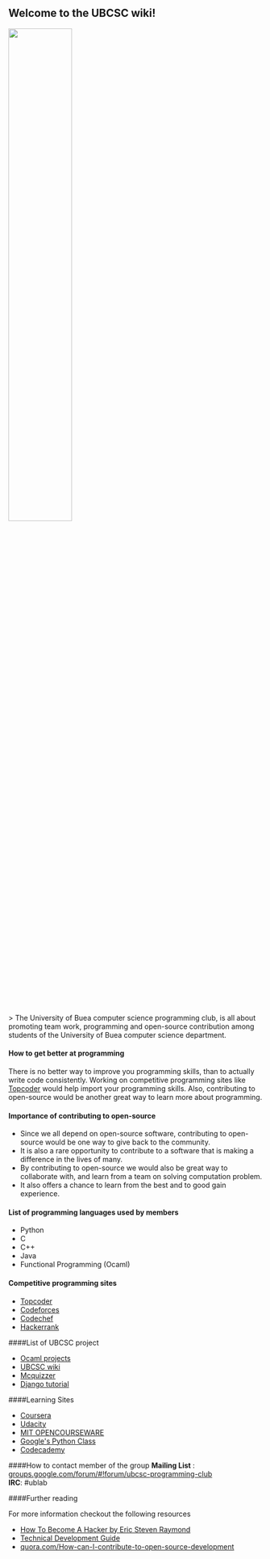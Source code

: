 ## Welcome to the UBCSC wiki!

<img src="https://github.com/ubcsc/ubcscwiki/blob/master/pics/image-20160524.jpg" width="50%">  
<br />
> 	The University of Buea computer science programming club, is all about promoting team work, programming and open-source contribution among students of the University of Buea computer science department. 

#### How to get better at programming

There is no better way to improve you programming skills, than to actually write code consistently. Working on competitive programming sites like [Topcoder](https://www.topcoder.com) would help import your programming skills. Also, contributing to open-source would be another great way to learn more about programming. 

#### Importance of contributing to open-source
- Since we all depend on open-source software, contributing to open-source would be one way to give back to the community.
- It is also a rare opportunity to contribute to a software that is making a difference in the lives of many.
- By contributing to open-source we would also be great way to collaborate with, and learn from a team on solving computation problem.
- It also offers a chance to learn from the best and to good gain experience.
 
#### List of programming languages used by members
- Python
- C
- C++
- Java
- Functional Programming (Ocaml)

#### Competitive programming sites
- [Topcoder](https://www.topcoder.com)
- [Codeforces](http://codeforces.com/)
- [Codechef](https://www.codechef.com/)
- [Hackerrank](https://www.hackerrank.com/)

####List of UBCSC project 
- [Ocaml projects](https://github.com/ubcsc/ocaml-projects)
- [UBCSC wiki](https://github.com/ubcsc/ubcscwiki)
- [Mcquizzer](https://github.com/ubcsc/mcquizzer)
- [Django tutorial](https://github.com/ubcsc/django_tut)

####Learning Sites
- [Coursera](https://www.coursera.org/)
- [Udacity](https://www.udacity.com/)
- [MIT OPENCOURSEWARE](http://ocw.mit.edu/index.htm)
- [Google's Python Class ](https://developers.google.com/edu/python/)
- [Codecademy](https://www.codecademy.com/)


####How to contact member of the group
**Mailing List** : [groups.google.com/forum/#!forum/ubcsc-programming-club](https://groups.google.com/forum/#!forum/ubcsc-programming-club)  
**IRC**: #ublab

####Further reading  

For more information checkout the following resources

- [How To Become A Hacker by Eric Steven Raymond](http://www.catb.org/esr/faqs/hacker-howto.html)
- [ Technical Development Guide](https://www.google.com/about/careers/students/guide-to-technical-development.html)
- [quora.com/How-can-I-contribute-to-open-source-development](https://www.quora.com/How-can-I-contribute-to-open-source-development)